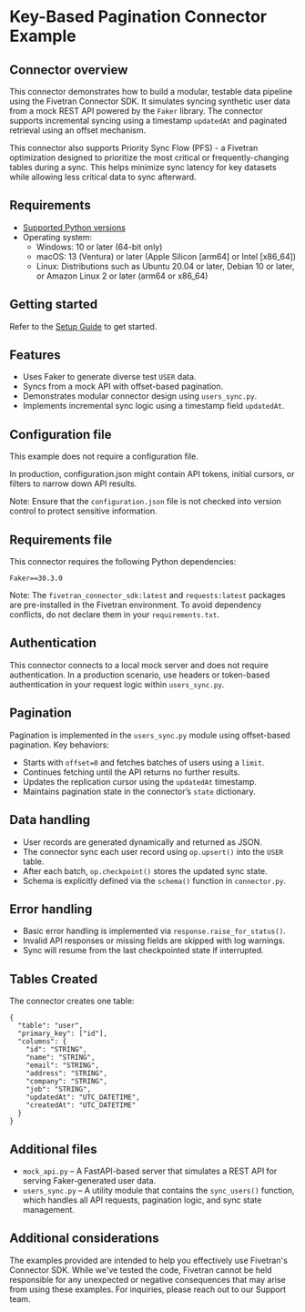 # Key-Based Pagination Connector Example

## Connector overview
This connector demonstrates how to build a modular, testable data pipeline using the Fivetran Connector SDK. It simulates syncing synthetic user data from a mock REST API powered by the `Faker` library. The connector supports incremental syncing using a timestamp `updatedAt` and paginated retrieval using an offset mechanism.

This connector also supports Priority Sync Flow (PFS) - a Fivetran optimization designed to prioritize the most critical or frequently-changing tables during a sync. This helps minimize sync latency for key datasets while allowing less critical data to sync afterward.


## Requirements
- [Supported Python versions](https://github.com/fivetran/fivetran_connector_sdk/blob/main/README.md#requirements)   
- Operating system:
  - Windows: 10 or later (64-bit only)
  - macOS: 13 (Ventura) or later (Apple Silicon [arm64] or Intel [x86_64])
  - Linux: Distributions such as Ubuntu 20.04 or later, Debian 10 or later, or Amazon Linux 2 or later (arm64 or x86_64)


## Getting started
Refer to the [Setup Guide](https://fivetran.com/docs/connectors/connector-sdk/setup-guide) to get started.


## Features
- Uses Faker to generate diverse test `USER` data.
- Syncs from a mock API with offset-based pagination.
- Demonstrates modular connector design using `users_sync.py`.
- Implements incremental sync logic using a timestamp field `updatedAt`.


## Configuration file
This example does not require a configuration file.

In production, configuration.json might contain API tokens, initial cursors, or filters to narrow down API results.

Note: Ensure that the `configuration.json` file is not checked into version control to protect sensitive information.


## Requirements file
This connector requires the following Python dependencies:

```
Faker==30.3.0
```

Note: The `fivetran_connector_sdk:latest` and `requests:latest` packages are pre-installed in the Fivetran environment. To avoid dependency conflicts, do not declare them in your `requirements.txt`.


## Authentication
This connector connects to a local mock server and does not require authentication. In a production scenario, use headers or token-based authentication in your request logic within `users_sync.py`.


## Pagination
Pagination is implemented in the `users_sync.py` module using offset-based pagination. Key behaviors:
- Starts with `offset=0` and fetches batches of users using a `limit`.
- Continues fetching until the API returns no further results.
- Updates the replication cursor using the `updatedAt` timestamp.
- Maintains pagination state in the connector’s `state` dictionary.


## Data handling
- User records are generated dynamically and returned as JSON.
- The connector sync each user record using `op.upsert()` into the `USER` table.
- After each batch, `op.checkpoint()` stores the updated sync state.
- Schema is explicitly defined via the `schema()` function in `connector.py`.


## Error handling
- Basic error handling is implemented via `response.raise_for_status()`.
- Invalid API responses or missing fields are skipped with log warnings.
- Sync will resume from the last checkpointed state if interrupted.


## Tables Created
The connector creates one table:

```
{
  "table": "user",
  "primary_key": ["id"],
  "columns": {
    "id": "STRING",
    "name": "STRING",
    "email": "STRING",
    "address": "STRING",
    "company": "STRING",
    "job": "STRING",
    "updatedAt": "UTC_DATETIME",
    "createdAt": "UTC_DATETIME"
  }
}
```


## Additional files
- `mock_api.py` – A FastAPI-based server that simulates a REST API for serving Faker-generated user data.
- `users_sync.py` – A utility module that contains the `sync_users()` function, which handles all API requests, pagination logic, and sync state management.


## Additional considerations
The examples provided are intended to help you effectively use Fivetran's Connector SDK. While we've tested the code, Fivetran cannot be held responsible for any unexpected or negative consequences that may arise from using these examples. For inquiries, please reach out to our Support team.